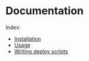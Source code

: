 # Documentation

Index:

- [Installation](./installation.md)
- [Usage](./usage.md)
- [Writing deploy scripts](./writing-deploy-scripts.md)
